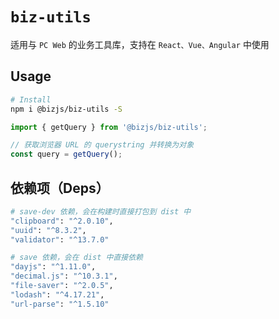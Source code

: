 # `biz-utils`

适用与 `PC Web` 的业务工具库，支持在 `React、Vue、Angular` 中使用

## Usage

```bash
# Install
npm i @bizjs/biz-utils -S
```

```ts
import { getQuery } from '@bizjs/biz-utils';

// 获取浏览器 URL 的 querystring 并转换为对象
const query = getQuery();
```

## 依赖项（Deps）

```bash
# save-dev 依赖，会在构建时直接打包到 dist 中
"clipboard": "^2.0.10",
"uuid": "^8.3.2",
"validator": "^13.7.0"

# save 依赖，会在 dist 中直接依赖
"dayjs": "^1.11.0",
"decimal.js": "^10.3.1",
"file-saver": "^2.0.5",
"lodash": "^4.17.21",
"url-parse": "^1.5.10"
```
